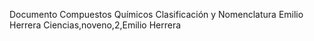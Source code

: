 Documento Compuestos Químicos Clasificación y Nomenclatura Emilio Herrera
Ciencias,noveno,2,Emilio Herrera